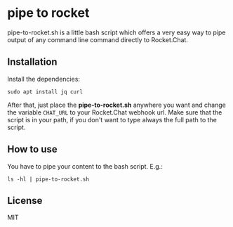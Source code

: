 # pipe to rocket

pipe-to-rocket.sh is a little bash script which offers a very easy way to
pipe output of any command line command directly to Rocket.Chat.

## Installation

Install the dependencies:

`sudo apt install jq curl`

After that, just place the **pipe-to-rocket.sh** anywhere you want and change the
variable `CHAT_URL` to your Rocket.Chat webhook url. Make sure
that the script is in your path, if you don't want to type always
the full path to the script.

## How to use

You have to pipe your content to the bash script. E.g.:

`ls -hl | pipe-to-rocket.sh`

## License

MIT